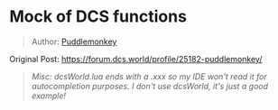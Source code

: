 # Mock of DCS functions

> Author: [Puddlemonkey](https://forum.dcs.world/profile/25182-puddlemonkey/)

Original Post: https://forum.dcs.world/profile/25182-puddlemonkey/

> _Misc: dcsWorld.lua ends with a .xxx so my IDE won't read it for autocompletion purposes. I don't use dcsWorld, it's just a good example!_
